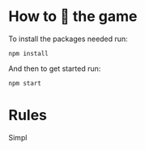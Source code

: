 # How to :running: the game


To install the packages needed run:
```
npm install
```
And then to get started run:

```
npm start
```

# Rules

Simpl